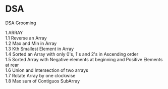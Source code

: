 # DSA
DSA Grooming

1.ARRAY  
1.1 Reverse an Array  
    1.2 Max and Min in Array  
    1.3 Kth Smallest Element in Array  
    1.4 Sorted an Array with only 0's, 1's and 2's in Ascending order  
    1.5 Sorted Array with Negative elements at beginning and Positive Elements at rear  
    1.6 Union and Intersection of two arrays  
    1.7 Rotate Array by one clockwise  
    1.8 Max sum of Contiguos SubArray

    
 
     
    
